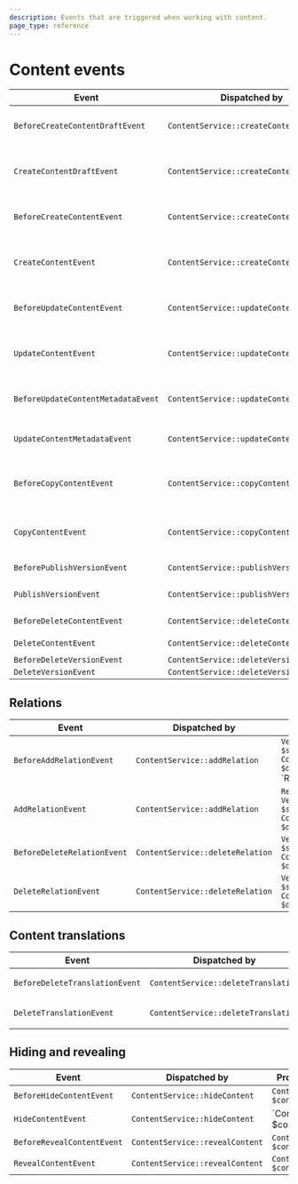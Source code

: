 ```yaml
---
description: Events that are triggered when working with content.
page_type: reference
---
```


# Content events

| Event | Dispatched by | Properties |
|---|---|---|
|`BeforeCreateContentDraftEvent`|`ContentService::createContentDraft`|`ContentInfo $contentInfo`</br>`VersionInfo $versionInfo`</br>`User $creator`</br>`Language|null $language`</br>`Content|null $contentDraft`|
|`CreateContentDraftEvent`|`ContentService::createContentDraft`|`Content $contentDraft`</br>`ContentInfo $contentInfo`</br>`VersionInfo $versionInfo`</br>`User $creator`</br>`Language|null $language`|
|`BeforeCreateContentEvent`|`ContentService::createContent`|`ContentCreateStruct $contentCreateStruct`</br>`array $locationCreateStructs`</br>`Content|null $content`</br>`string[]|null $fieldIdentifiersToValidate`|
|`CreateContentEvent`|`ContentService::createContent`|`ContentCreateStruct $contentCreateStruct`</br>`array $locationCreateStructs`</br>`Content $content`</br>`string[]|null $fieldIdentifiersToValidate`|
|`BeforeUpdateContentEvent`|`ContentService::updateContent`|`VersionInfo $versionInfo`</br>`ContentUpdateStruct $contentUpdateStruct`</br>`Content|null $content`</br>`string[]|null $fieldIdentifiersToValidate`|
|`UpdateContentEvent`|`ContentService::updateContent`|`Content $content`</br>`VersionInfo $versionInfo`</br>`ContentUpdateStruct $contentUpdateStruct`</br>`string[]|null $fieldIdentifiersToValidate`|
|`BeforeUpdateContentMetadataEvent`|`ContentService::updateContentMetadata`|`ContentInfo $contentInfo`</br>`ContentMetadataUpdateStruct $contentMetadataUpdateStruct`</br>`Content|null $content`|
|`UpdateContentMetadataEvent`|`ContentService::updateContentMetadata`|`Content $content`</br>`ContentInfo $contentInfo`</br>`ContentMetadataUpdateStruct $contentMetadataUpdateStruct`|
|`BeforeCopyContentEvent`|`ContentService::copyContent`|`ContentInfo $contentInfo`</br>`LocationCreateStruct $destinationLocationCreateStruct`</br>`VersionInfo $versionInfo`</br>`Content|null $content`|
|`CopyContentEvent`|`ContentService::copyContent`|`Content $content`</br>`ContentInfo $contentInfo`</br>`LocationCreateStruct $destinationLocationCreateStruct`</br>`VersionInfo $versionInfo`|
|`BeforePublishVersionEvent`|`ContentService::publishVersion`|`VersionInfo $versionInfo`</br>`Content|null $content`</br>`string[] $translations`|
|`PublishVersionEvent`|`ContentService::publishVersion`|`Content $content`</br>`VersionInfo $versionInfo`</br>`string[] $translations`|
|`BeforeDeleteContentEvent`|`ContentService::deleteContent`|`ContentInfo $contentInfo`</br>`array|null $locations`|
|`DeleteContentEvent`|`ContentService::deleteContent`|`array $locations`</br>`ContentInfo $contentInfo`|
|`BeforeDeleteVersionEvent`|`ContentService::deleteVersion`|`VersionInfo $versionInfo`|
|`DeleteVersionEvent`|`ContentService::deleteVersion`|`VersionInfo $versionInfo`|

## Relations

| Event | Dispatched by | Properties |
|---|---|---|
|`BeforeAddRelationEvent`|`ContentService::addRelation`|`VersionInfo $sourceVersion`</br>`ContentInfo $destinationContent`</br>`Relation|null $relation`|
|`AddRelationEvent`|`ContentService::addRelation`|`Relation $relation`</br>`VersionInfo $sourceVersion`</br>`ContentInfo $destinationContent`|
|`BeforeDeleteRelationEvent`|`ContentService::deleteRelation`|`VersionInfo $sourceVersion`</br>`ContentInfo $destinationContent`|
|`DeleteRelationEvent`|`ContentService::deleteRelation`|`VersionInfo $sourceVersion`</br>`ContentInfo $destinationContent`|

## Content translations

| Event | Dispatched by | Properties |
|---|---|---|
|`BeforeDeleteTranslationEvent`|`ContentService::deleteTranslation`|`ContentInfo $contentInfo`</br>`$languageCode`|
|`DeleteTranslationEvent`|`ContentService::deleteTranslation`|`ContentInfo $contentInfo`</br>`$languageCode`|

## Hiding and revealing

| Event | Dispatched by | Properties |
|---|---|---|
|`BeforeHideContentEvent`|`ContentService::hideContent`|`ContentInfo $contentInfo`|
|`HideContentEvent`|`ContentService::hideContent`|`ContentInfo $contentInfo|
|`BeforeRevealContentEvent`|`ContentService::revealContent`|`ContentInfo $contentInfo`|
|`RevealContentEvent`|`ContentService::revealContent`|`ContentInfo $contentInfo`|
